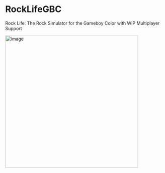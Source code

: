 # RockLifeGBC
 Rock Life: The Rock Simulator for the Gameboy Color with WIP Multiplayer Support
 
<img width="422" alt="image" src="https://github.com/user-attachments/assets/91e3cfbf-cb47-45bf-892d-e920248100ae" />


